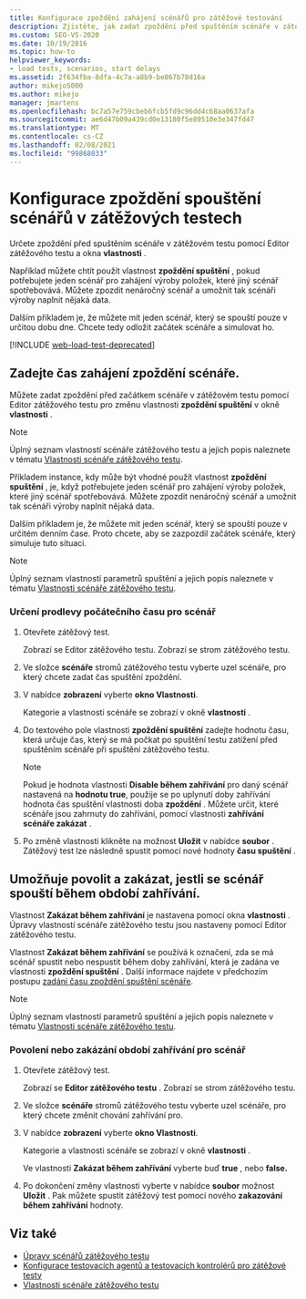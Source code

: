 ```yaml
---
title: Konfigurace zpoždění zahájení scénářů pro zátěžové testování
description: Zjistěte, jak zadat zpoždění před spuštěním scénáře v zátěžovém testu pomocí Editor zátěžového testu a okno Vlastnosti.
ms.custom: SEO-VS-2020
ms.date: 10/19/2016
ms.topic: how-to
helpviewer_keywords:
- load tests, scenarios, start delays
ms.assetid: 2f634fba-8dfa-4c7a-a8b9-be867b78d16a
author: mikejo5000
ms.author: mikejo
manager: jmartens
ms.openlocfilehash: bc7a57e759cbeb6fcb5fd9c96dd4c68aa0637afa
ms.sourcegitcommit: ae6d47b09a439cd0e13180f5e89510e3e347fd47
ms.translationtype: MT
ms.contentlocale: cs-CZ
ms.lasthandoff: 02/08/2021
ms.locfileid: "99868033"
---
```

# <a name="configure-scenario-start-delays-in-load-tests"></a>Konfigurace zpoždění spouštění scénářů v zátěžových testech

Určete zpoždění před spuštěním scénáře v zátěžovém testu pomocí Editor zátěžového testu a okna **vlastnosti** .

Například můžete chtít použít vlastnost **zpoždění spuštění** , pokud potřebujete jeden scénář pro zahájení výroby položek, které jiný scénář spotřebovává. Můžete zpozdit nenáročný scénář a umožnit tak scénáři výroby naplnit nějaká data.

Dalším příkladem je, že můžete mít jeden scénář, který se spouští pouze v určitou dobu dne. Chcete tedy odložit začátek scénáře a simulovat ho.

[!INCLUDE [web-load-test-deprecated](includes/web-load-test-deprecated.md)]

## <a name="specify-the-delay-start-time-of-a-scenario"></a>Zadejte čas zahájení zpoždění scénáře.

Můžete zadat zpoždění před začátkem scénáře v zátěžovém testu pomocí Editor zátěžového testu pro změnu vlastnosti **zpoždění spuštění** v okně **vlastnosti** .

> [!NOTE]
> Úplný seznam vlastností scénáře zátěžového testu a jejich popis naleznete v tématu [Vlastnosti scénáře zátěžového testu](../test/load-test-scenario-properties.md).

Příkladem instance, kdy může být vhodné použít vlastnost **zpoždění spuštění** , je, když potřebujete jeden scénář pro zahájení výroby položek, které jiný scénář spotřebovává. Můžete zpozdit nenáročný scénář a umožnit tak scénáři výroby naplnit nějaká data.

Dalším příkladem je, že můžete mít jeden scénář, který se spouští pouze v určitém denním čase. Proto chcete, aby se zazpozdil začátek scénáře, který simuluje tuto situaci.

> [!NOTE]
> Úplný seznam vlastností parametrů spuštění a jejich popis naleznete v tématu [Vlastnosti scénáře zátěžového testu](../test/load-test-scenario-properties.md).

### <a name="to-specify-the-delay-start-time-for-a-scenario"></a>Určení prodlevy počátečního času pro scénář

1. Otevřete zátěžový test.

     Zobrazí se Editor zátěžového testu. Zobrazí se strom zátěžového testu.

2. Ve složce **scénáře** stromů zátěžového testu vyberte uzel scénáře, pro který chcete zadat čas spuštění zpoždění.

3. V nabídce **zobrazení** vyberte **okno Vlastnosti**.

     Kategorie a vlastnosti scénáře se zobrazí v okně **vlastnosti** .

4. Do textového pole vlastnosti **zpoždění spuštění** zadejte hodnotu času, která určuje čas, který se má počkat po spuštění testu zatížení před spuštěním scénáře při spuštění zátěžového testu.

    > [!NOTE]
    > Pokud je hodnota vlastnosti **Disable během zahřívání** pro daný scénář nastavená na **hodnotu true**, použije se po uplynutí doby zahřívání hodnota čas spuštění vlastnosti doba **zpoždění** . Můžete určit, které scénáře jsou zahrnuty do zahřívání, pomocí vlastnosti **zahřívání scénáře zakázat** .

5. Po změně vlastnosti klikněte na možnost **Uložit** v nabídce **soubor** . Zátěžový test lze následně spustit pomocí nové hodnoty **času spuštění** .

## <a name="enable-and-disable-whether-a-scenario-runs-during-the-warm-up-period"></a>Umožňuje povolit a zakázat, jestli se scénář spouští během období zahřívání.

Vlastnost **Zakázat během zahřívání** je nastavena pomocí okna **vlastnosti** . Úpravy vlastností scénáře zátěžového testu jsou nastaveny pomocí Editor zátěžového testu.

Vlastnost **Zakázat během zahřívání** se používá k označení, zda se má scénář spustit nebo nespustit během doby zahřívání, která je zadána ve vlastnosti **zpoždění spuštění** . Další informace najdete v předchozím postupu [zadání času zpoždění spuštění scénáře](#specify-the-delay-start-time-of-a-scenario).

> [!NOTE]
> Úplný seznam vlastností parametrů spuštění a jejich popis naleznete v tématu [Vlastnosti scénáře zátěžového testu](../test/load-test-scenario-properties.md).

### <a name="to-enable-or-disable-the-warm-up-period-for-a-scenario"></a>Povolení nebo zakázání období zahřívání pro scénář

1. Otevřete zátěžový test.

     Zobrazí se **Editor zátěžového testu** . Zobrazí se strom zátěžového testu.

2. Ve složce **scénáře** stromů zátěžového testu vyberte uzel scénáře, pro který chcete změnit chování zahřívání pro.

3. V nabídce **zobrazení** vyberte **okno Vlastnosti**.

     Kategorie a vlastnosti scénáře se zobrazí v okně **vlastnosti** .

     Ve vlastnosti **Zakázat během zahřívání** vyberte buď **true** , nebo **false.**

4. Po dokončení změny vlastnosti vyberte v nabídce **soubor** možnost **Uložit** . Pak můžete spustit zátěžový test pomocí nového **zakazování během zahřívání** hodnoty.

## <a name="see-also"></a>Viz také

- [Úpravy scénářů zátěžového testu](../test/edit-load-test-scenarios.md)
- [Konfigurace testovacích agentů a testovacích kontrolérů pro zátěžové testy](../test/configure-test-agents-and-controllers-for-load-tests.md)
- [Vlastnosti scénáře zátěžového testu](../test/load-test-scenario-properties.md)
